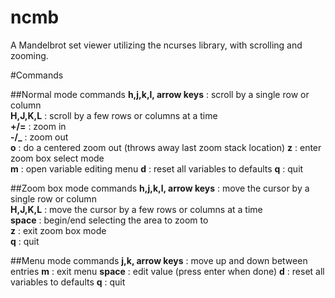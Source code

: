 ncmb
====

A Mandelbrot set viewer utilizing the ncurses library, with scrolling and zooming.

#Commands

##Normal mode commands
**h,j,k,l, arrow keys** : scroll by a single row or column  
**H,J,K,L** : scroll by a few rows or columns at a time  
**+/=** : zoom in  
**-/\_** : zoom out  
**o** : do a centered zoom out (throws away last zoom stack location)
**z** : enter zoom box select mode  
**m** : open variable editing menu
**d** : reset all variables to defaults
**q** : quit  

##Zoom box mode commands
**h,j,k,l, arrow keys** : move the cursor by a single row or column  
**H,J,K,L** : move the cursor by a few rows or columns at a time  
**space** : begin/end selecting the area to zoom to  
**z** : exit zoom box mode  
**q** : quit  

##Menu mode commands
**j,k, arrow keys** : move up and down between entries
**m** : exit menu
**space** : edit value (press enter when done)
**d** : reset all variables to defaults
**q** : quit
